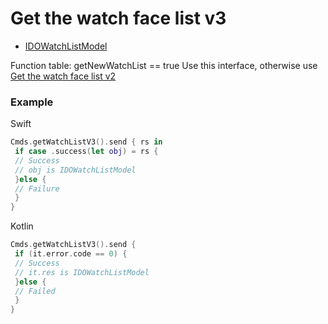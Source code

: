 # Get the watch face list v3
* [IDOWatchListModel](../model/IDOWatchListModel.md)

Function table: getNewWatchList == true Use this interface, otherwise use [Get the watch face list v2](IDOGetWatchListV2.md)

### Example 

Swift
```swift
Cmds.getWatchListV3().send { rs in
 if case .success(let obj) = rs {
 // Success
 // obj is IDOWatchListModel
 }else {
 // Failure
 }
}
```

Kotlin
```kotlin
Cmds.getWatchListV3().send {
 if (it.error.code == 0) {
 // Success 
 // it.res is IDOWatchListModel
 }else {
 // Failed
 }
}
```

